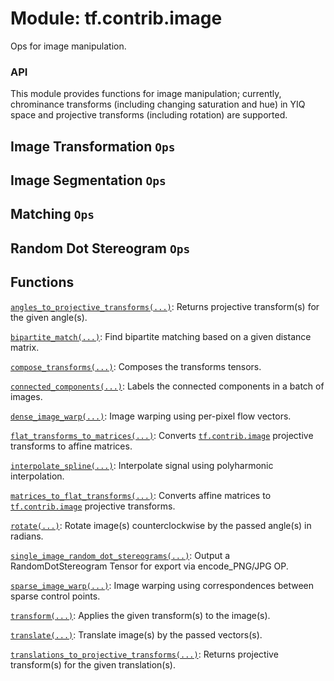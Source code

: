 <div itemscope itemtype="http://developers.google.com/ReferenceObject">
<meta itemprop="name" content="tf.contrib.image" />
<meta itemprop="path" content="Stable" />
</div>

# Module: tf.contrib.image

Ops for image manipulation.

### API

This module provides functions for image manipulation; currently, chrominance
transforms (including changing saturation and hue) in YIQ space and
projective transforms (including rotation) are supported.

## Image Transformation `Ops`


## Image Segmentation `Ops`


## Matching `Ops`


## Random Dot Stereogram `Ops`


## Functions

[`angles_to_projective_transforms(...)`](../../tf/contrib/image/angles_to_projective_transforms.md): Returns projective transform(s) for the given angle(s).

[`bipartite_match(...)`](../../tf/contrib/image/bipartite_match.md): Find bipartite matching based on a given distance matrix.

[`compose_transforms(...)`](../../tf/contrib/image/compose_transforms.md): Composes the transforms tensors.

[`connected_components(...)`](../../tf/contrib/image/connected_components.md): Labels the connected components in a batch of images.

[`dense_image_warp(...)`](../../tf/contrib/image/dense_image_warp.md): Image warping using per-pixel flow vectors.

[`flat_transforms_to_matrices(...)`](../../tf/contrib/image/flat_transforms_to_matrices.md): Converts <a href="../../tf/contrib/image.md"><code>tf.contrib.image</code></a> projective transforms to affine matrices.

[`interpolate_spline(...)`](../../tf/contrib/image/interpolate_spline.md): Interpolate signal using polyharmonic interpolation.

[`matrices_to_flat_transforms(...)`](../../tf/contrib/image/matrices_to_flat_transforms.md): Converts affine matrices to <a href="../../tf/contrib/image.md"><code>tf.contrib.image</code></a> projective transforms.

[`rotate(...)`](../../tf/contrib/image/rotate.md): Rotate image(s) counterclockwise by the passed angle(s) in radians.

[`single_image_random_dot_stereograms(...)`](../../tf/contrib/image/single_image_random_dot_stereograms.md): Output a RandomDotStereogram Tensor for export via encode_PNG/JPG OP.

[`sparse_image_warp(...)`](../../tf/contrib/image/sparse_image_warp.md): Image warping using correspondences between sparse control points.

[`transform(...)`](../../tf/contrib/image/transform.md): Applies the given transform(s) to the image(s).

[`translate(...)`](../../tf/contrib/image/translate.md): Translate image(s) by the passed vectors(s).

[`translations_to_projective_transforms(...)`](../../tf/contrib/image/translations_to_projective_transforms.md): Returns projective transform(s) for the given translation(s).

